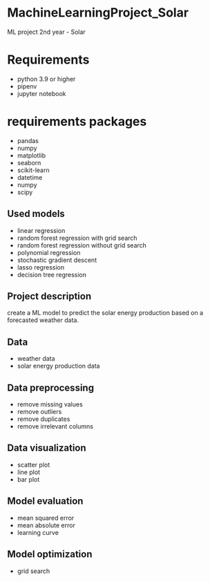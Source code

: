 # MachineLearningProject_Solar
ML project 2nd year - Solar

# Requirements
- python 3.9 or higher
- pipenv
- jupyter notebook


# requirements packages
- pandas
- numpy
- matplotlib
- seaborn
- scikit-learn
- datetime
- numpy
- scipy


## Used models
- linear regression
- random forest regression with grid search
- random forest regression without grid search
- polynomial regression
- stochastic gradient descent
- lasso regression
- decision tree regression

## Project description
create a ML model to predict the solar energy production based on a forecasted weather data.

## Data
- weather data
- solar energy production data

## Data preprocessing
- remove missing values
- remove outliers
- remove duplicates
- remove irrelevant columns

## Data visualization
- scatter plot
- line plot
- bar plot

## Model evaluation
- mean squared error
- mean absolute error
- learning curve

## Model optimization
- grid search

